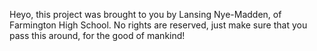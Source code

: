 Heyo, this project was brought to you by Lansing Nye-Madden, of Farmington High School.
No rights are reserved, just make sure that you pass this around, for the good of mankind!
